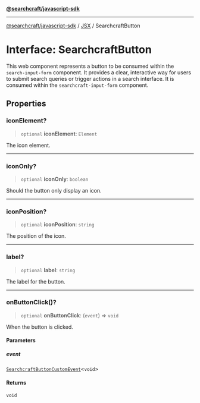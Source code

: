 [**@searchcraft/javascript-sdk**](/reference/sdk/js-vanilla/README.md)

***

[@searchcraft/javascript-sdk](/reference/sdk/js-vanilla/globals.md) / [JSX](/reference/sdk/js-vanilla/namespaces/JSX/README.md) / SearchcraftButton

# Interface: SearchcraftButton

This web component represents a button to be consumed within the `search-input-form` component.
It provides a clear, interactive way for users to submit search queries or trigger actions in a search interface.
It is consumed within the `searchcraft-input-form` component.

## Properties

### iconElement?

> `optional` **iconElement**: `Element`

The icon element.

***

### iconOnly?

> `optional` **iconOnly**: `boolean`

Should the button only display an icon.

***

### iconPosition?

> `optional` **iconPosition**: `string`

The position of the icon.

***

### label?

> `optional` **label**: `string`

The label for the button.

***

### onButtonClick()?

> `optional` **onButtonClick**: (`event`) => `void`

When the button is clicked.

#### Parameters

##### event

[`SearchcraftButtonCustomEvent`](/reference/sdk/js-vanilla/interfaces/SearchcraftButtonCustomEvent.md)\<`void`\>

#### Returns

`void`
